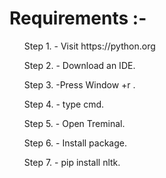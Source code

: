 <h1> Requirements :-</h1>
<ol>Step 1. - Visit https://python.org</ol>
<ol>Step 2. - Download an IDE.</ol>
<ol>Step 3. -Press Window +r .</ol>
<ol>Step 4. - type cmd.</ol>
<ol>Step 5. - Open Treminal.</ol>
<ol>Step 6. - Install package.</ol>
<ol>Step 7. - pip install nltk.</ol>
